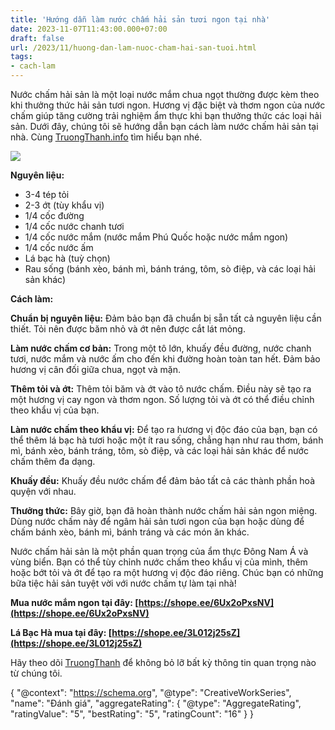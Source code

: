 ```yaml
---
title: 'Hướng dẫn làm nước chấm hải sản tươi ngon tại nhà'
date: 2023-11-07T11:43:00.000+07:00
draft: false
url: /2023/11/huong-dan-lam-nuoc-cham-hai-san-tuoi.html
tags: 
- cach-lam
---
```


Nước chấm hải sản là một loại nước mắm chua ngọt thường được kèm theo khi thưởng thức hải sản tươi ngon. Hương vị đặc biệt và thơm ngon của nước chấm giúp tăng cường trải nghiệm ẩm thực khi bạn thưởng thức các loại hải sản. Dưới đây, chúng tôi sẽ hướng dẫn bạn cách làm nước chấm hải sản tại nhà. Cùng [TruongThanh.info](http://www.truongthanh.info) tìm hiểu bạn nhé.

[![](https://blogger.googleusercontent.com/img/b/R29vZ2xl/AVvXsEg_pUC3AgHcZ_mo8vvwqsfFAFNsNIgXJOEwa_nvA2AZ4N9RSWuHiwoEZ3Me113l0y5Mh5bJI-8YgbohJsjfmhywxDE55APIAg_7cO6ZxqDFuay3hN3zC0SC9gIQnmDNRi2wjesXzNg4gigIZMHyk-Vi0uxuWTJ25fATNsoskBco9ODY8PLZv7mjPO9uvuqA/s320/nuoc-cham-hai-san.jpg)](https://blogger.googleusercontent.com/img/b/R29vZ2xl/AVvXsEg_pUC3AgHcZ_mo8vvwqsfFAFNsNIgXJOEwa_nvA2AZ4N9RSWuHiwoEZ3Me113l0y5Mh5bJI-8YgbohJsjfmhywxDE55APIAg_7cO6ZxqDFuay3hN3zC0SC9gIQnmDNRi2wjesXzNg4gigIZMHyk-Vi0uxuWTJ25fATNsoskBco9ODY8PLZv7mjPO9uvuqA/s688/nuoc-cham-hai-san.jpg)

  

  

**Nguyên liệu:**

  

*   3-4 tép tỏi
*   2-3 ớt (tùy khẩu vị)
*   1/4 cốc đường
*   1/4 cốc nước chanh tươi
*   1/4 cốc nước mắm (nước mắm Phú Quốc hoặc nước mắm ngon)
*   1/4 cốc nước ấm
*   Lá bạc hà (tuỳ chọn)
*   Rau sống (bánh xèo, bánh mì, bánh tráng, tôm, sò điệp, và các loại hải sản khác)

  

**Cách làm:**

  

**Chuẩn bị nguyên liệu:** Đảm bảo bạn đã chuẩn bị sẵn tất cả nguyên liệu cần thiết. Tỏi nên được băm nhỏ và ớt nên được cắt lát mỏng.

  

**Làm nước chấm cơ bản:** Trong một tô lớn, khuấy đều đường, nước chanh tươi, nước mắm và nước ấm cho đến khi đường hoàn toàn tan hết. Đảm bảo hương vị cân đối giữa chua, ngọt và mặn.

  

**Thêm tỏi và ớt:** Thêm tỏi băm và ớt vào tô nước chấm. Điều này sẽ tạo ra một hương vị cay ngon và thơm ngon. Số lượng tỏi và ớt có thể điều chỉnh theo khẩu vị của bạn.

  

**Làm nước chấm theo khẩu vị:** Để tạo ra hương vị độc đáo của bạn, bạn có thể thêm lá bạc hà tươi hoặc một ít rau sống, chẳng hạn như rau thơm, bánh mì, bánh xèo, bánh tráng, tôm, sò điệp, và các loại hải sản khác để nước chấm thêm đa dạng.

**Khuấy đều:** Khuấy đều nước chấm để đảm bảo tất cả các thành phần hoà quyện với nhau.

  

**Thưởng thức:** Bây giờ, bạn đã hoàn thành nước chấm hải sản ngon miệng. Dùng nước chấm này để ngâm hải sản tươi ngon của bạn hoặc dùng để chấm bánh xèo, bánh mì, bánh tráng và các món ăn khác.

  

Nước chấm hải sản là một phần quan trọng của ẩm thực Đông Nam Á và vùng biển. Bạn có thể tùy chỉnh nước chấm theo khẩu vị của mình, thêm hoặc bớt tỏi và ớt để tạo ra một hương vị độc đáo riêng. Chúc bạn có những bữa tiệc hải sản tuyệt vời với nước chấm tự làm tại nhà!

  

**Mua nước mắm ngon tại đây: [https://shope.ee/6Ux2oPxsNV](https://shope.ee/6Ux2oPxsNV)**

**Lá Bạc Hà mua tại đây: [https://shope.ee/3L012j25sZ](https://shope.ee/3L012j25sZ)**

  

Hãy theo dõi [TruongThanh](http://www.truongthanh.info) để không bỏ lỡ bất kỳ thông tin quan trọng nào từ chúng tôi.

  

{ "@context": "https://schema.org", "@type": "CreativeWorkSeries", "name": "Đánh giá", "aggregateRating": { "@type": "AggregateRating", "ratingValue": "5", "bestRating": "5", "ratingCount": "16" } }